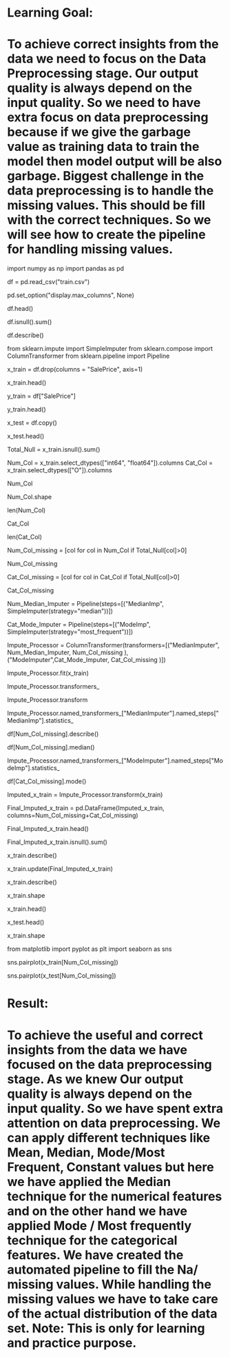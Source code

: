 # Learning Goal: 

# To achieve correct insights from the data we need to focus on the Data Preprocessing stage. Our output quality is always depend on the input quality. So we need to have extra focus on data preprocessing because if we give the garbage value as training data to train the model then model output will be also garbage. Biggest challenge in the data preprocessing is to handle the missing values. This should be fill with the correct techniques. So we will see how to create the pipeline for handling missing values.

import numpy as np
import pandas as pd


df = pd.read_csv("train.csv")

pd.set_option("display.max_columns", None)


df.head()

df.isnull().sum()

df.describe()

from sklearn.impute import SimpleImputer
from sklearn.compose import ColumnTransformer
from sklearn.pipeline import Pipeline



x_train = df.drop(columns = "SalePrice", axis=1)

x_train.head()

y_train = df["SalePrice"]

y_train.head()

x_test = df.copy()

x_test.head()

Total_Null = x_train.isnull().sum()

Num_Col = x_train.select_dtypes(["int64", "float64"]).columns
Cat_Col = x_train.select_dtypes(["O"]).columns

Num_Col

Num_Col.shape

len(Num_Col)

Cat_Col


len(Cat_Col)

Num_Col_missing  = [col for col in Num_Col if Total_Null[col]>0]

Num_Col_missing

Cat_Col_missing = [col for col in Cat_Col if Total_Null[col]>0]

Cat_Col_missing

Num_Median_Imputer = Pipeline(steps=[("MedianImp", SimpleImputer(strategy="median"))])

Cat_Mode_Imputer = Pipeline(steps=[("ModeImp", SimpleImputer(strategy="most_frequent"))])

Impute_Processor = ColumnTransformer(transformers=[("MedianImputer", Num_Median_Imputer, Num_Col_missing ),
                                ("ModeImputer",Cat_Mode_Imputer, Cat_Col_missing )])

Impute_Processor.fit(x_train)

Impute_Processor.transformers_

Impute_Processor.transform

Impute_Processor.named_transformers_["MedianImputer"].named_steps["MedianImp"].statistics_

df[Num_Col_missing].describe()

df[Num_Col_missing].median()

Impute_Processor.named_transformers_["ModeImputer"].named_steps["ModeImp"].statistics_

df[Cat_Col_missing].mode()

Imputed_x_train = Impute_Processor.transform(x_train)

Final_Imputed_x_train = pd.DataFrame(Imputed_x_train, columns=Num_Col_missing+Cat_Col_missing)

Final_Imputed_x_train.head()

Final_Imputed_x_train.isnull().sum()

x_train.describe()

x_train.update(Final_Imputed_x_train)

x_train.describe()

x_train.shape

x_train.head()

x_test.head()

x_train.shape

from matplotlib import pyplot as plt
import seaborn as sns


sns.pairplot(x_train[Num_Col_missing])

sns.pairplot(x_test[Num_Col_missing])

# Result:

# To achieve the useful and correct insights from the data we have focused on the data preprocessing stage. As we knew Our output quality is always depend on the input quality. So we have spent extra attention on data preprocessing. We can apply different techniques like Mean, Median, Mode/Most Frequent, Constant values but  here we have applied the Median technique for the numerical features and on the other hand we have applied Mode / Most frequently technique for the categorical features. We have created the automated pipeline to fill the Na/ missing values. While handling the missing values we have to take care of the actual distribution of the data set. Note: This is only for learning and practice purpose. 


